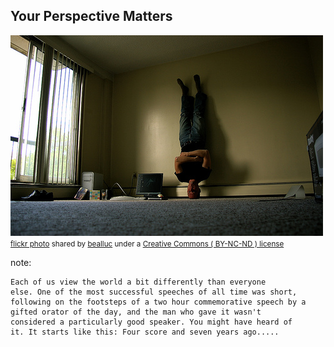 ##  Your Perspective Matters

<a title="There is plenty to do in a new, empty apartment." href="https://flickr.com/photos/bealluc/158962685"><img src="/images/158962685_7d88120c2a.jpg" /></a><br /><small><a title="There is plenty to do in a new, empty apartment." href="https://flickr.com/photos/bealluc/158962685">flickr photo</a> shared by <a href="https://flickr.com/people/bealluc">bealluc</a> under a <a href="https://creativecommons.org/licenses/by-nc-nd/2.0/">Creative Commons ( BY-NC-ND ) license</a> </small>

note:

    Each of us view the world a bit differently than everyone
    else. One of the most successful speeches of all time was short,
    following on the footsteps of a two hour commemorative speech by a
    gifted orator of the day, and the man who gave it wasn't
    considered a particularly good speaker. You might have heard of
    it. It starts like this: Four score and seven years ago.....
